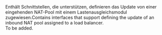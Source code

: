 <Namespace Name="Microsoft.Azure.Management.Network.Fluent.LoadBalancerInboundNatPool.UpdateDefinition">
  <Docs>
    <summary><span data-ttu-id="672dc-101">Enthält Schnittstellen, die unterstützen, definieren das Update von einer eingehenden NAT-Pool mit einem Lastenausgleichsmodul zugewiesen.</span><span class="sxs-lookup"><span data-stu-id="672dc-101">Contains interfaces that support defining the update of an inbound NAT pool assigned to a load balancer.</span></span></summary> 
    <remarks>To be added.</remarks>
  </Docs>
</Namespace>
